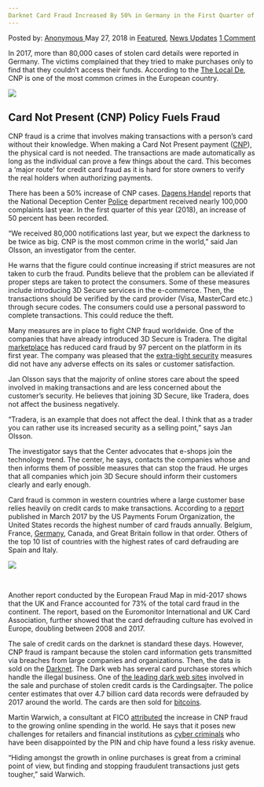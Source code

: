```yaml
---
Darknet Card Fraud Increased By 50% in Germany in the First Quarter of 2018
---
```

<article class="post-listing post-25829 post type-post status-publish format-standard has-post-thumbnail hentry category-deepdot-news category-news-updates tag-5927 tag-1447 tag-card tag-darknet tag-fraud tag-germany tag-increased tag-quarter">
    <div class="post-inner">
    <p class="post-meta">
    <span>Posted by: <a href="https://www.deepdotweb.com/author/anony/" title="">Anonymous </a></span>
    <span>May 27, 2018</span>
    <span>in <a href="https://www.deepdotweb.com/category/deepdot-news/" rel="category tag">Featured</a>, <a href="https://www.deepdotweb.com/category/news-updates/" rel="category tag">News Updates</a></span>
    <span><a href="https://www.deepdotweb.com/2018/05/27/darknet-card-fraud-increased-by-50-in-germany-in-the-first-quarter-of-2018/#comments">1 Comment</a></span>
    </p>
    <div class="clear"></div>
    <div class="entry">
    <p>In 2017, more than 80,000 cases of stolen card details were reported in Germany. The victims complained that they tried to make purchases only to find that they couldn’t access their funds. According to the <a href="https://www.thelocal.de/20180313/what-crimes-are-committed-in-germany-and-where-is-criminality-most-common">The Local De</a>, CNP is one of the most common crimes in the European country.</p>
    <p><img class="wp-image-25835" src="https://www.deepdotweb.com/wp-content/uploads/2018/05/word-image-54.jpeg" srcset="https://www.deepdotweb.com/wp-content/uploads/2018/05/word-image-54.jpeg 700w, https://www.deepdotweb.com/wp-content/uploads/2018/05/word-image-54-300x171.jpeg 300w" sizes="(max-width: 700px) 100vw, 700px" /></p>
    <h2><a id="post-25829-_trokxppewpco"></a>Card Not Present (CNP) Policy Fuels Fraud</h2>
    <p>CNP fraud is a crime that involves making transactions with a person’s card without their knowledge. When making a Card Not Present payment (<a href="https://en.wikipedia.org/wiki/Card_not_present_transaction">CNP</a>), the physical card is not needed. The transactions are made automatically as long as the individual can prove a few things about the card. This becomes a ‘major route’ for credit card fraud as it is hard for store owners to verify the real holders when authorizing payments.</p>
    <p>There has been a 50% increase of CNP cases. <a href="https://www.dagenshandel.se/article/view/602105/kortbedragerierna_okar_lavinartat">Dagens Handel</a> reports that the National Deception Center <a href="https://www.deepdotweb.com/tag/police/">Police</a> department received nearly 100,000 complaints last year. In the first quarter of this year (2018), an increase of 50 percent has been recorded.</p>
    <p>“We received 80,000 notifications last year, but we expect the darkness to be twice as big. CNP is the most common crime in the world,” said Jan Olsson, an investigator from the center.</p>
    <p>He warns that the figure could continue increasing if strict measures are not taken to curb the fraud. Pundits believe that the problem can be alleviated if proper steps are taken to protect the consumers. Some of these measures include introducing 3D Secure services in the e-commerce. Then, the transactions should be verified by the card provider (Visa, MasterCard etc.) through secure codes. The consumers could use a personal password to complete transactions. This could reduce the theft.</p>
    <p>Many measures are in place to fight CNP fraud worldwide. One of the companies that have already introduced 3D Secure is Tradera. The digital <a href="https://www.deepdotweb.com/tag/market/">marketplace</a> has reduced card fraud by 97 percent on the platform in its first year. The company was pleased that the <a href="https://www.deepdotweb.com/security-tutorials/">extra-tight security</a> measures did not have any adverse effects on its sales or customer satisfaction.</p>
    <p>Jan Olsson says that the majority of online stores care about the speed involved in making transactions and are less concerned about the customer’s security. He believes that joining 3D Secure, like Tradera, does not affect the business negatively.</p>
    <p>“Tradera, is an example that does not affect the deal. I think that as a trader you can rather use its increased security as a selling point,&#8221; says Jan Olsson.</p>
    <p>The investigator says that the Center advocates that e-shops join the technology trend. The center, he says, contacts the companies whose and then informs them of possible measures that can stop the fraud. He urges that all companies which join 3D Secure should inform their customers clearly and early enough.</p>
    <p>Card fraud is common in western countries where a large customer base relies heavily on credit cards to make transactions. According to a <a href="https://www.uspaymentsforum.org/wp-content/uploads/2017/03/CNP-Fraud-Around-the-World-WP-FINAL-Mar-2017.pdf">report</a> published in March 2017 by the US Payments Forum Organization, the United States records the highest number of card frauds annually. Belgium, France, <a href="https://www.deepdotweb.com/tag/german/">Germany</a>, Canada, and Great Britain follow in that order. Others of the top 10 list of countries with the highest rates of card defrauding are Spain and Italy.</p>
    <p><img class="wp-image-25836" src="https://www.deepdotweb.com/wp-content/uploads/2018/05/word-image-10.png" srcset="https://www.deepdotweb.com/wp-content/uploads/2018/05/word-image-10.png 640w, https://www.deepdotweb.com/wp-content/uploads/2018/05/word-image-10-300x168.png 300w" sizes="(max-width: 640px) 100vw, 640px" /></p>
    <p>&nbsp;</p>
    <p>Another report conducted by the European Fraud Map in mid-2017 shows that the UK and France accounted for 73% of the total card fraud in the continent. The report, based on the Euromonitor International and UK Card Association, further showed that the card defrauding culture has evolved in Europe, doubling between 2008 and 2017.</p>
    <p>The sale of credit cards on the darknet is standard these days. However, CNP fraud is rampant because the stolen card information gets transmitted via breaches from large companies and organizations. Then, the data is sold on the <a href="https://www.deepdotweb.com/tag/darknet/">Darknet</a>. The Dark web has several card purchase stores which handle the illegal business. One of <a href="https://www.deepdotweb.com/2013/10/28/updated-llist-of-hidden-marketplaces-tor-i2p/">the leading dark web sites</a> involved in the sale and purchase of stolen credit cards is the Cardingsajter. The police center estimates that over 4.7 billion card data records were defrauded by 2017 around the world. The cards are then sold for <a href="https://www.deepdotweb.com/tag/bitcoin/">bitcoins</a>.</p>
    <p>Martin Warwich, a consultant at FICO <a href="https://ecommercenews.eu/uk-france-account-73-european-card-fraud/">attributed</a> the increase in CNP fraud to the growing online spending in the world. He says that it poses new challenges for retailers and financial institutions as <a href="https://www.deepdotweb.com/tag/cyber/">cyber criminals</a> who have been disappointed by the PIN and chip have found a less risky avenue.</p>
    <p>“Hiding amongst the growth in online purchases is great from a criminal point of view, but finding and stopping fraudulent transactions just gets tougher,” said Warwich.</p>
    </div>
    <span style="display:none"><a href="https://www.deepdotweb.com/tag/2018/" rel="tag">2018</a> <a href="https://www.deepdotweb.com/tag/50/" rel="tag">50</a> <a href="https://www.deepdotweb.com/tag/card/" rel="tag">card</a> <a href="https://www.deepdotweb.com/tag/darknet/" rel="tag">darknet</a> <a href="https://www.deepdotweb.com/tag/fraud/" rel="tag">fraud</a> <a href="https://www.deepdotweb.com/tag/germany/" rel="tag">germany</a> <a href="https://www.deepdotweb.com/tag/increased/" rel="tag">increased</a> <a href="https://www.deepdotweb.com/tag/quarter/" rel="tag">quarter</a></span> <span style="display:none" class="updated">2018-05-27</span>
    <div style="display:none" class="vcard author" itemprop="author" itemscope itemtype="http://schema.org/Person"><strong class="fn" itemprop="name"><a href="https://www.deepdotweb.com/author/anony/" title="Posts by Anonymous" rel="author">Anonymous</a></strong></div>
    </div>
</article>

